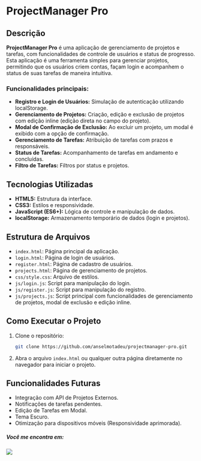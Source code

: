 # ProjectManager Pro

## Descrição

**ProjectManager Pro** é uma aplicação de gerenciamento de projetos e tarefas, com funcionalidades de controle de usuários e status de progresso. Esta aplicação é uma ferramenta simples para gerenciar projetos, permitindo que os usuários criem contas, façam login e acompanhem o status de suas tarefas de maneira intuitiva.

### Funcionalidades principais:

- **Registro e Login de Usuários:** Simulação de autenticação utilizando localStorage.
- **Gerenciamento de Projetos:** Criação, edição e exclusão de projetos com edição inline (edição direta no campo do projeto).
- **Modal de Confirmação de Exclusão:** Ao excluir um projeto, um modal é exibido com a opção de confirmação.
- **Gerenciamento de Tarefas:** Atribuição de tarefas com prazos e responsáveis.
- **Status de Tarefas:** Acompanhamento de tarefas em andamento e concluídas.
- **Filtro de Tarefas:** Filtros por status e projetos.

## Tecnologias Utilizadas

- **HTML5:** Estrutura da interface.
- **CSS3:** Estilos e responsividade.
- **JavaScript (ES6+):** Lógica de controle e manipulação de dados.
- **localStorage:** Armazenamento temporário de dados (login e projetos).

## Estrutura de Arquivos

- `index.html`: Página principal da aplicação.
- `login.html`: Página de login de usuários.
- `register.html`: Página de cadastro de usuários.
- `projects.html`: Página de gerenciamento de projetos.
- `css/style.css`: Arquivo de estilos.
- `js/login.js`: Script para manipulação do login.
- `js/register.js`: Script para manipulação do registro.
- `js/projects.js`: Script principal com funcionalidades de gerenciamento de projetos, modal de exclusão e edição inline.

## Como Executar o Projeto

1. Clone o repositório:

   ```bash
   git clone https://github.com/anselmotadeu/projectmanager-pro.git
   ```

2. Abra o arquivo `index.html` ou qualquer outra página diretamente no navegador para iniciar o projeto.

## Funcionalidades Futuras

- Integração com API de Projetos Externos.
- Notificações de tarefas pendentes.
- Edição de Tarefas em Modal.
- Tema Escuro.
- Otimização para dispositivos móveis (Responsividade aprimorada).

##### Você me encontra em:

<a href="https://www.linkedin.com/in/anselmo-santos-0114b5172/" target="_blank">
    <img src="https://img.shields.io/badge/linkedin-%230077B5.svg?style=for-the-badge&logo=linkedin&logoColor=white" />
</a>
